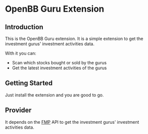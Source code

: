# OpenBB Guru Extension

## Introduction

This is the OpenBB Guru extension. It is a simple extension to get the investment gurus' investment activities data.

With it you can:

* Scan which stocks bought or sold by the gurus
* Get the latest investment activities of the gurus

## Getting Started

Just install the extension and you are good to go.

## Provider

It depends on the [FMP](https://financialmodelingprep.com/developer/docs) API to get the investment gurus' investment activities data.